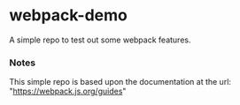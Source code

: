 # webpack-demo

A simple repo to test out some webpack features.

### Notes

This simple repo is based upon the documentation at the url: "https://webpack.js.org/guides"
